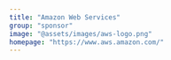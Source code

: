 ```yaml
---
title: "Amazon Web Services"
group: "sponsor"
image: "@assets/images/aws-logo.png"
homepage: "https://www.aws.amazon.com/"
---
```

